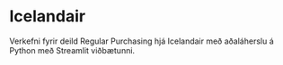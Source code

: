 # Icelandair

Verkefni fyrir deild Regular Purchasing hjá Icelandair með aðaláherslu á Python með Streamlit viðbætunni.
